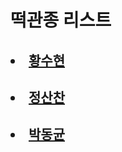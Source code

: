 <strong><h1>떡관종 리스트</h1></strong>
<u><h2><a href="html.2"><li>황수현</li></h2></u>
<u><h2><a href="html.3"><li>정산찬</li></h2></u>
<u><h2><a href="html.4"><li>박동균</li></h2></u>
